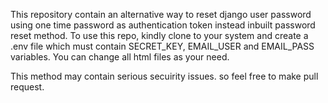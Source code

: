 This repository contain an alternative way to reset django user password using one time password as authentication token instead inbuilt password reset method.
To use this repo, kindly clone to your system and create a .env file which must contain SECRET_KEY, EMAIL_USER and EMAIL_PASS variables. You can change all html files as your need.

This method may contain serious secuirity issues. so feel free to make pull request.
